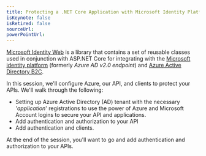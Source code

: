 ```yaml
---
title: Protecting a .NET Core Application with Microsoft Identity Platform
isKeynote: false
isRetired: false
sourceUrl:
powerPointUrl:
---
```


[Microsoft Identity Web](https://www.nuget.org/packages/Microsoft.Identity.Web) is a library that contains a set of reusable classes used in conjunction with ASP.NET Core for integrating with the [Microsoft identity platform](https://docs.microsoft.com/en-us/azure/active-directory/develop/) (formerly *Azure AD v2.0 endpoint*) and [Azure Active Directory B2C](https://docs.microsoft.com/en-us/azure/active-directory-b2c/).

In this session, we'll configure Azure, our API, and clients to protect your APIs.  We'll walk through the following:

* Setting up Azure Active Directory (AD) tenant with the necessary '*application*' registrations to use the power of Azure and Microsoft Account logins to secure your API and applications.
* Add authentication and authorization to your API
* Add authentication and clients.

At the end of the session, you'll want to go and add authentication and authorization to your APIs.
